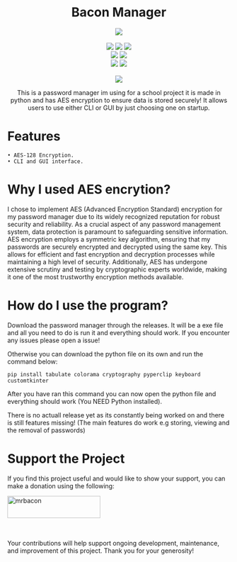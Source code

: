 <h1 align="center">
   Bacon Manager
</h1>
<p align= "center">
   <kbd>
   <img  src="https://raw.githubusercontent.com/MrBacon1-1/Bacon-Manager/main/src/BaconManager.jpg">
   </kbd><br><br>
   <img src="https://img.shields.io/github/languages/top/MrBacon1-1/Bacon-Manager">
   <img src="https://img.shields.io/github/stars/MrBacon1-1/Bacon-Manager">
   <img src="https://img.shields.io/github/forks/MrBacon1-1/Bacon-Manager">
   <br>
   <img src="https://img.shields.io/github/last-commit/MrBacon1-1/Bacon-Manager">
   <img src="https://img.shields.io/github/license/MrBacon1-1/Bacon-Manager">
   <br>
   <img src="https://img.shields.io/github/issues/MrBacon1-1/Bacon-Manager">
   <img src="https://img.shields.io/github/issues-closed/MrBacon1-1/Bacon-Manager">
   <br>
   <br>
   <img src="https://repobeats.axiom.co/api/embed/3ad04931195c0e848b2080ec9f682680afa9fb8a.svg">
</p>

<p align="center">
   This is a password manager im using for a school project it is made in python and has AES encryption to ensure data is stored securely! It allows users to use either CLI or GUI by just choosing one on startup.
</p>
  
# Features

    • AES-128 Encryption.
    • CLI and GUI interface.

# Why I used AES encrytion?

I chose to implement AES (Advanced Encryption Standard) encryption for my password manager due to its widely recognized reputation for robust security and reliability. As a crucial aspect of any password management system, data protection is paramount to safeguarding sensitive information. AES encryption employs a symmetric key algorithm, ensuring that my passwords are securely encrypted and decrypted using the same key. This allows for efficient and fast encryption and decryption processes while maintaining a high level of security. Additionally, AES has undergone extensive scrutiny and testing by cryptographic experts worldwide, making it one of the most trustworthy encryption methods available.

# How do I use the program?

Download the password manager through the releases. It will be a exe file and all you need to do is run it and everything should work. If you encounter any issues please open a issue!

Otherwise you can download the python file on its own and run the command below:

`pip install tabulate colorama cryptography pyperclip keyboard customtkinter`

After you have ran this command you can now open the python file and everything should work (You NEED Python installed).

There is no actuall release yet as its constantly being worked on and there is still features missing! (The main features do work e.g storing, viewing and the removal of passwords)

# Support the Project

If you find this project useful and would like to show your support, you can make a donation using the following:
<p><a href="https://ko-fi.com/mrbacon"> <img align="center" src="https://cdn.ko-fi.com/cdn/kofi3.png?v=3" height="50" width="210" alt="mrbacon" /></a></p><br><br>
Your contributions will help support ongoing development, maintenance, and improvement of this project. Thank you for your generosity!

